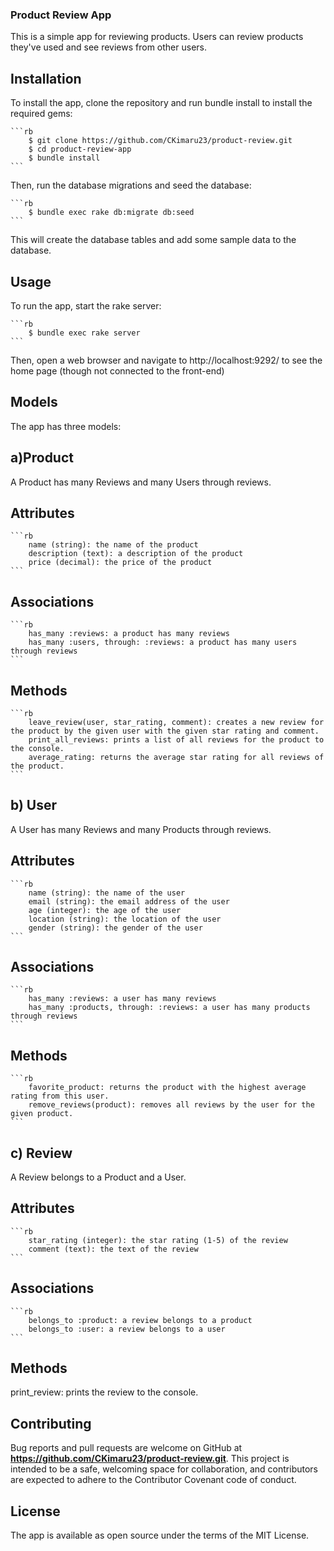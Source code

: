 ### Product Review App
This is a simple app for reviewing products. Users can review products they've used and see reviews from other users.

## Installation
To install the app, clone the repository and run bundle install to install the required gems:

    ```rb
        $ git clone https://github.com/CKimaru23/product-review.git
        $ cd product-review-app
        $ bundle install
    ```
Then, run the database migrations and seed the database:

    ```rb
        $ bundle exec rake db:migrate db:seed
    ```
This will create the database tables and add some sample data to the database.

## Usage
To run the app, start the rake server:

    ```rb
        $ bundle exec rake server
    ```
Then, open a web browser and navigate to http://localhost:9292/ to see the home page (though not connected to the front-end)



## Models
The app has three models:

## a)Product
A Product has many Reviews and many Users through reviews.

## Attributes
    ```rb
        name (string): the name of the product
        description (text): a description of the product
        price (decimal): the price of the product
    ```
    
## Associations
    ```rb
        has_many :reviews: a product has many reviews
        has_many :users, through: :reviews: a product has many users through reviews
    ```
## Methods
    ```rb
        leave_review(user, star_rating, comment): creates a new review for the product by the given user with the given star rating and comment.
        print_all_reviews: prints a list of all reviews for the product to the console.
        average_rating: returns the average star rating for all reviews of the product.
    ```
## b) User
A User has many Reviews and many Products through reviews.

## Attributes
    ```rb
        name (string): the name of the user
        email (string): the email address of the user
        age (integer): the age of the user
        location (string): the location of the user
        gender (string): the gender of the user
    ```
## Associations
    ```rb
        has_many :reviews: a user has many reviews
        has_many :products, through: :reviews: a user has many products through reviews
    ```
## Methods
    ```rb
        favorite_product: returns the product with the highest average rating from this user.
        remove_reviews(product): removes all reviews by the user for the given product.
    ```

## c) Review
A Review belongs to a Product and a User.

## Attributes
    ```rb
        star_rating (integer): the star rating (1-5) of the review
        comment (text): the text of the review
    ```
## Associations
    ```rb
        belongs_to :product: a review belongs to a product
        belongs_to :user: a review belongs to a user
    ```
## Methods
print_review: prints the review to the console.



## Contributing
Bug reports and pull requests are welcome on GitHub at **https://github.com/CKimaru23/product-review.git**. This project is intended to be a safe, welcoming space for collaboration, and contributors are expected to adhere to the Contributor Covenant code of conduct.

## License
The app is available as open source under the terms of the MIT License.




